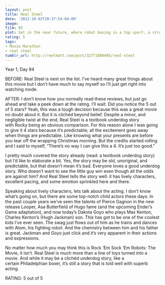 ```yaml
---
layout: post
title: Real Steel
date: '2012-10-02T20:37:54-04:00'
image: 
film: 95
plot: Set in the near future, where robot boxing is a top sport, a struggling promoter feels he’s found a champion in a discarded robot. During his hopeful rise to the top, he discovers he has an 11-year-old son who wants to know his father.
rating: 5
tags:
- Movie Marathon
- real steel
tumblr_url: http://reelmatt.com/post/32771880405/real-steel
---
```


Year 1, Day 94

BEFORE: Real Steel is next on the list. I’ve heard many great things about this movie but I don’t have much to say myself so I’ll just get right into watching mode.

AFTER: I don’t know how you normally read these reviews, but just go ahead and take a peek down at the rating. I’ll wait. Did you notice the 5 out of 5 stars? Yeah, this was a tough decision because this was a great movie no doubt about it. But it is clichéd beyond belief. Despite a minor, and negligible twist at the end, Real Steel is a textbook underdog story with Rocky being an obvious comparison. For this reason alone I was going to give it 4 stars because it’s predictable; all the excitement goes away when things are predictable. Like knowing what your presents are before you tear off the wrapping Christmas morning. But the credits started rolling and I said to myself, “There’s no way I can give this a 4. It’s just too good.”

I pretty much covered the story already (read: a textbook underdog story) but I’d like to elaborate a bit. Yes, the story may be old, unoriginal, and predictable, but that doesn’t mean it’s bad. Everyone loves a good underdog story. Who doesn’t want to see the little guy win even though all the odds are against him? And Real Steel tells the story well: it has lively characters, excellent pacing, and some emotion sprinkled here and there.

Speaking about lively characters, lets talk about the acting. I don’t know what’s going on, but there are some top-notch child actors these days. In the past couple years we’ve seen the talents of Pierce Gagnon in the new release Looper, Asa Butterfield of Hugo fame (and the upcoming Ender’s Game adaptation), and now today’s Dakota Goyo who plays Max Kenton, Charles Kenton’s (Hugh Jackman) son. This has got to be one of the coolest kids I’ve ever seen. The swag just flows out of him as he trains and dances with Atom, his fighting robot. And the chemistry between him and his father is great. Jackman and Goyo just click and it’s very apparent in their actions and expressions.

No matter how much you may think this is Rock ‘Em Sock ‘Em Robots: The Movie, it isn’t. Real Steel is much more than a line of toys turned into a movie. And while it may be a clichéd underdog story, like a certain Philadelphian boxer, it’s still a story that is told well with superb acting.

RATING: 5 out of 5
